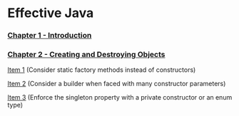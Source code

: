 # Effective Java

### [Chapter 1 - Introduction](Chapter_1/Introduction.md)

### [Chapter 2 - Creating and Destroying Objects](Chapter_2/CreatingAndDestoyingObject.md)

[Item 1](Chapter_2/Item1.md) (Consider static factory methods instead of constructors)

[Item 2](Chapter_2/Item2.md) (Consider a builder when faced with many constructor parameters)

[Item 3](Chapter_2/Item3.md) (Enforce the singleton property with a private constructor or an enum type)